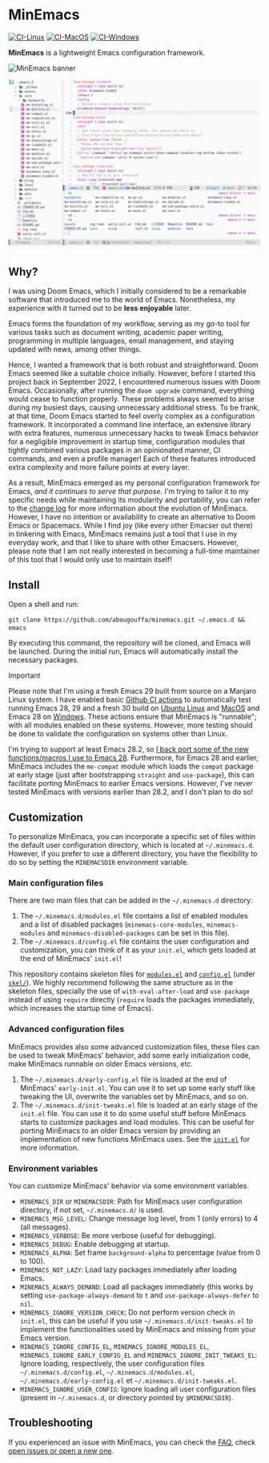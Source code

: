 # MinEmacs

[![CI-Linux](https://github.com/abougouffa/minemacs/actions/workflows/ci-linux.yaml/badge.svg)](https://github.com/abougouffa/minemacs/actions/workflows/ci-linux.yaml)
[![CI-MacOS](https://github.com/abougouffa/minemacs/actions/workflows/ci-macos.yaml/badge.svg)](https://github.com/abougouffa/minemacs/actions/workflows/ci-macos.yaml)
[![CI-Windows](https://github.com/abougouffa/minemacs/actions/workflows/ci-windows.yaml/badge.svg)](https://github.com/abougouffa/minemacs/actions/workflows/ci-windows.yaml)

**MinEmacs** is a lightweight Emacs configuration framework.

![MinEmacs banner](assets/images/minemacs-cover.svg)

![MinEmacs screenshot](assets/images/minemacs-screenshot.svg)

## Why?
I was using Doom Emacs, which I initially considered to be a remarkable software
that introduced me to the world of Emacs. Nonetheless, my experience with it
turned out to be **less enjoyable** later.

Emacs forms the foundation of my workflow, serving as my go-to tool for various
tasks such as document writing, academic paper writing, programming in multiple
languages, email management, and staying updated with news, among other things.

Hence, I wanted a framework that is both robust and straightforward. Doom Emacs
seemed like a suitable choice initially. However, before I started this project
back in September 2022, I encountered numerous issues with Doom Emacs.
Occasionally, after running the `doom upgrade` command, everything would cease to
function properly. These problems always seemed to arise during my busiest days,
causing unnecessary additional stress. To be frank, at that time, Doom Emacs
started to feel overly complex as a configuration framework. It incorporated a
command line interface, an extensive library with extra features, numerous
unnecessary hacks to tweak Emacs behavior for a negligible improvement in
startup time, configuration modules that tightly combined various packages in an
opinionated manner, CI commands, and even a profile manager! Each of these
features introduced extra complexity and more failure points at every layer.

As a result, MinEmacs emerged as my personal configuration framework for Emacs,
*and it continues to serve that purpose*. I'm trying to tailor it to my specific
needs while maintaining its modularity and portability, you can refer to the
[change log](CHANGELOG.md) for more information about the evolution of MinEmacs. However, I have
no intention or availability to create an alternative to Doom Emacs or
Spacemacs. While I find joy (like every other Emacser out there) in tinkering
with Emacs, MinEmacs remains just a tool that I use in my everyday work, and
that I like to share with other Emacsers. However, please note that I am not
really interested in becoming a full-time maintainer of this tool that I would
only use to maintain itself!

## Install
Open a shell and run:

```shell
git clone https://github.com/abougouffa/minemacs.git ~/.emacs.d && emacs
```

By executing this command, the repository will be cloned, and Emacs will be
launched. During the initial run, Emacs will automatically install the necessary
packages.

> [!IMPORTANT]
> Please note that I'm using a fresh Emacs 29 built from source on a Manjaro
> Linux system. I have enabled basic [Github CI actions](https://github.com/abougouffa/minemacs/actions) to automatically test
> running Emacs 28, 29 and a fresh 30 build on [Ubuntu Linux](https://github.com/abougouffa/minemacs/actions/workflows/ci-linux.yaml) and [MacOS](https://github.com/abougouffa/minemacs/actions/workflows/ci-macos.yaml) and Emacs
> 28 on [Windows](https://github.com/abougouffa/minemacs/actions/workflows/ci-windows.yaml). These actions ensure that MinEmacs is "runnable"; with all
> modules enabled on these systems. However, more testing should be done to
> validate the configuration on systems other than Linux.
>
> I'm trying to support at least Emacs 28.2, so [I back port some of the new
> functions/macros I use to Emacs 28](core/backports/). Furthermore, for Emacs 28 and earlier,
> MinEmacs includes the `me-compat` module which loads the `compat` package at early
> stage (just after bootstrapping `straight` and `use-package`), this can facilitate
> porting MinEmacs to earlier Emacs versions. However, I've never tested
> MinEmacs with versions earlier than 28.2, and I don't plan to do so!

## Customization
To personalize MinEmacs, you can incorporate a specific set of files within the
default user configuration directory, which is located at `~/.minemacs.d`.
However, if you prefer to use a different directory, you have the flexibility to
do so by setting the `MINEMACSDIR` environment variable.

### Main configuration files
There are two main files that can be added in the `~/.minemacs.d` directory:

1. The `~/.minemacs.d/modules.el` file contains a list of enabled modules and a
   list of disabled packages (`minemacs-core-modules`, `minemacs-modules` and
   `minemacs-disabled-packages` can be set in this file).
2. The `~/.minemacs.d/config.el` file contains the user configuration and
   customization, you can think of it as your `init.el`, which gets loaded at the
   end of MinEmacs' `init.el`!

This repository contains skeleton files for [`modules.el`](skel/modules.el) and [`config.el`](skel/config.el) (under
[`skel/`](skel)). We highly recommend following the same structure as in the skeleton
files, specially the use of `with-eval-after-load` and `use-package` instead of
using `require` directly (`require` loads the packages immediately, which increases
the startup time of Emacs).

### Advanced configuration files
MinEmacs provides also some advanced customization files, these files can be
used to tweak MinEmacs' behavior, add some early initialization code, make
MinEmacs runnable on older Emacs versions, etc.

1. The `~/.minemacs.d/early-config.el` file is loaded at the end of MinEmacs'
   `early-init.el`. You can use it to set up some early stuff like tweaking the
   UI, overwrite the variables set by MinEmacs, and so on.
2. The `~/.minemacs.d/init-tweaks.el` file is loaded at an early stage of the
   `init.el` file. You can use it to do some useful stuff before MinEmacs starts
   to customize packages and load modules. This can be useful for porting
   MinEmacs to an older Emacs version by providing an implementation of new
   functions MinEmacs uses. See the [`init.el`](init.el) for more information.

### Environment variables
You can customize MinEmacs' behavior via some environment variables.

- `MINEMACS_DIR` or `MINEMACSDIR`: Path for MinEmacs user configuration directory,
  if not set, `~/.minemacs.d/` is used.
- `MINEMACS_MSG_LEVEL`: Change message log level, from 1 (only errors) to 4 (all
  messages).
- `MINEMACS_VERBOSE`: Be more verbose (useful for debugging).
- `MINEMACS_DEBUG`: Enable debugging at startup.
- `MINEMACS_ALPHA`: Set frame `background-alpha` to percentage (value from 0 to
  100).
- `MINEMACS_NOT_LAZY`: Load lazy packages immediately after loading Emacs.
- `MINEMACS_ALWAYS_DEMAND`: Load all packages immediately (this works by setting
 `use-package-always-demand` to `t` and `use-package-always-defer` to `nil`.
- `MINEMACS_IGNORE_VERSION_CHECK`: Do not perform version check in `init.el`, this
  can be useful if you use `~/.minemacs.d/init-tweaks.el` to implement the
  functionalities used by MinEmacs and missing from your Emacs version.
- `MINEMACS_IGNORE_CONFIG_EL`, `MINEMACS_IGNORE_MODULES_EL`,
  `MINEMACS_IGNORE_EARLY_CONFIG_EL` and `MINEMACS_IGNORE_INIT_TWEAKS_EL`: Ignore
  loading, respectively, the user configuration files `~/.minemacs.d/config.el`,
  `~/.minemacs.d/modules.el`, `~/.minemacs.d/early-config.el` et
  `~/.minemacs.d/init-tweaks.el`.
- `MINEMACS_IGNORE_USER_CONFIG`: Ignore loading all user configuration files
  (present in `~/.minemacs.d`, or directory pointed by `$MINEMACSDIR`).

## Troubleshooting
If you experienced an issue with MinEmacs, you can check the [FAQ](FAQ.md), check [open
issues or open a new one](https://github.com/abougouffa/minemacs/issues).
